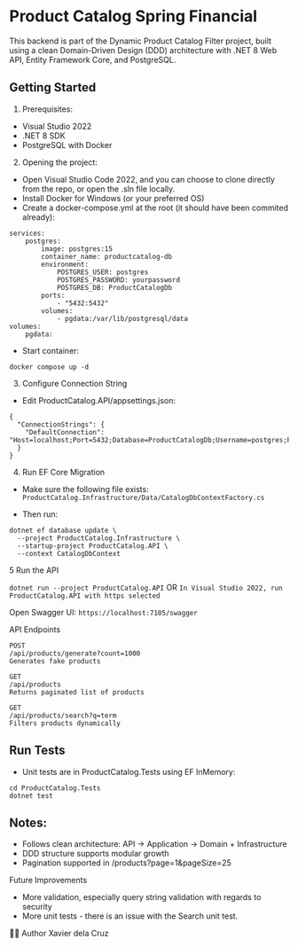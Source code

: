 # Product Catalog Spring Financial

This backend is part of the Dynamic Product Catalog Filter project, built using a clean Domain-Driven Design (DDD) architecture with .NET 8 Web API, Entity Framework Core, and PostgreSQL.

## Getting Started

1. Prerequisites:
- Visual Studio 2022
- .NET 8 SDK
- PostgreSQL with Docker

2. Opening the project:
- Open Visual Studio Code 2022, and you can choose to clone directly from the repo, or open the .sln file locally.
- Install Docker for Windows (or your preferred OS)
- Create a docker-compose.yml at the root (it should have been commited already):

```
services:
    postgres:
        image: postgres:15
        container_name: productcatalog-db
        environment:
            POSTGRES_USER: postgres
            POSTGRES_PASSWORD: yourpassword
            POSTGRES_DB: ProductCatalogDb
        ports:
            - "5432:5432"
        volumes:
            - pgdata:/var/lib/postgresql/data
volumes:
    pgdata:
```

- Start container:
```
docker compose up -d
```

3. Configure Connection String
- Edit ProductCatalog.API/appsettings.json:
```
{
  "ConnectionStrings": {
    "DefaultConnection": "Host=localhost;Port=5432;Database=ProductCatalogDb;Username=postgres;Password=yourpassword"
  }
}
```

4. Run EF Core Migration

- Make sure the following file exists:
```ProductCatalog.Infrastructure/Data/CatalogDbContextFactory.cs```

- Then run:
```
dotnet ef database update \
  --project ProductCatalog.Infrastructure \
  --startup-project ProductCatalog.API \
  --context CatalogDbContext
```

5 Run the API

```dotnet run --project ProductCatalog.API```
OR 
```In Visual Studio 2022, run ProductCatalog.API with https selected```

Open Swagger UI:
```https://localhost:7105/swagger```

API Endpoints
```
POST
/api/products/generate?count=1000
Generates fake products

GET
/api/products
Returns paginated list of products

GET
/api/products/search?q=term
Filters products dynamically
```

## Run Tests
- Unit tests are in ProductCatalog.Tests using EF InMemory:
```
cd ProductCatalog.Tests
dotnet test
```

## Notes:
- Follows clean architecture: API → Application → Domain + Infrastructure
- DDD structure supports modular growth
- Pagination supported in /products?page=1&pageSize=25

Future Improvements
- More validation, especially query string validation with regards to security
- More unit tests - there is an issue with the Search unit test.

👨‍💻 Author
Xavier dela Cruz
